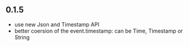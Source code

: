 ## 0.1.5
 - use new Json and Timestamp API
 - better coersion of the event.timestamp: can be Time, Timestamp or String
